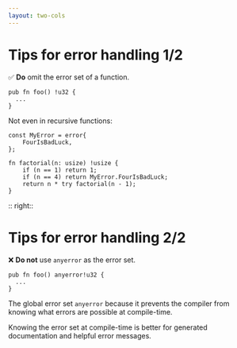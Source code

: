 ```yaml
---
layout: two-cols
---
```

# Tips for error handling 1/2

<Transform scale="1">

✅ **Do** omit the error set of a function.

```text
pub fn foo() !u32 {
  ...
}
```

Not even in recursive functions:

```text
const MyError = error{
    FourIsBadLuck,
};

fn factorial(n: usize) !usize {
    if (n == 1) return 1;
    if (n == 4) return MyError.FourIsBadLuck;
    return n * try factorial(n - 1);
}
```

</Transform>

:: right::

# Tips for error handling 2/2

<Transform scale="1">

❌ **Do not** use <code class="inline-code">anyerror</code> as the error set.

```text
pub fn foo() anyerror!u32 {
  ...
}
```

The global error set <code class="inline-code">anyerror</code> <Anchor href="https://ziglang.org/documentation/0.10.1/#The-Global-Error-Set" text="should generally be avoided" /> because it prevents the compiler from knowing what errors are possible at compile-time.

Knowing the error set at compile-time is better for generated documentation and helpful error messages.

</Transform>

<!--
Regarding usize, read this and maybe cite it:
https://github.com/ziglang/zig/issues/5185
-->
